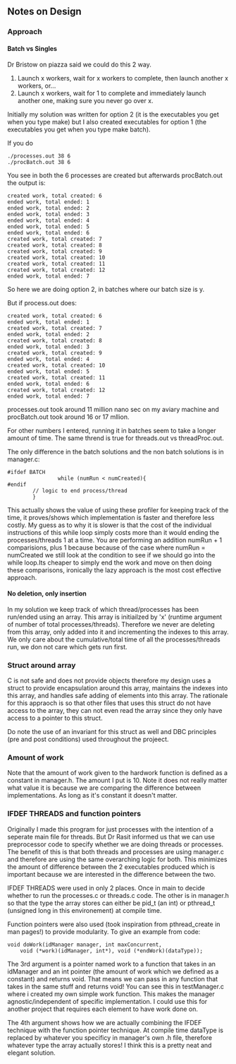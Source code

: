 ## Notes on Design

### Approach

#### Batch vs Singles

Dr Bristow on piazza said we could do this 2 way.

1. Launch x workers, wait for x workers to complete, then launch another x workers, or... 
2. Launch x workers, wait for 1 to complete and immediately launch another one, making sure you never go over x.

Initially my solution was written for option 2 (it is the executables you get when you type make) but I also created executables for option 1 (the executables you get when you type make batch).

If you do 
```
./processes.out 38 6
./procBatch.out 38 6
```

You see in both the 6 processes are created but afterwards procBatch.out the output is:

```
created work, total created: 6
ended work, total ended: 1
ended work, total ended: 2
ended work, total ended: 3
ended work, total ended: 4
ended work, total ended: 5
ended work, total ended: 6
created work, total created: 7
created work, total created: 8
created work, total created: 9
created work, total created: 10
created work, total created: 11
created work, total created: 12
ended work, total ended: 7
```

So here we are doing option 2, in batches where our batch size is y.

But if process.out does:

```
created work, total created: 6
ended work, total ended: 1
created work, total created: 7
ended work, total ended: 2
created work, total created: 8
ended work, total ended: 3
created work, total created: 9
ended work, total ended: 4
created work, total created: 10
ended work, total ended: 5
created work, total created: 11
ended work, total ended: 6
created work, total created: 12
ended work, total ended: 7
```

processes.out took around 11 million nano sec on my aviary machine and procBatch.out took around 16 or 17 mllion. 

For other numbers I entered, running it in batches seem to take a longer amount of time.
The same thrend is true for threads.out vs threadProc.out.

The only difference in the batch solutions and the non batch solutions is in manager.c:

```
#ifdef BATCH
                while (numRun < numCreated){
#endif
		// logic to end process/thread
		}
```

This actually shows the value of using these profiler for keeping track of the time, it proves/shows which implementation is faster and therefore less costly.
My guess as to why it is slower is that the cost of the individual instructions of this while loop simply costs more than it would ending the processes/threads 1 at a time. You are performing an addition numRun + 1 comparisions, plus 1 because because of the case where numRun = numCreated we still look at the condition to see if we should go into the while loop.Its cheaper to simply end the work and move on then doing these comparisons, ironically the lazy approach is the most cost effective approach.


#### No deletion, only insertion

In my solution we keep track of which thread/processes has been run/ended using an array.
This array is initiailzed by 'x' (runtime argument of number of total processes/threads).
Therefore we never are deleting from this array, only added into it and incrementing the indexes to this array.
We only care about the cumulative/total time of all the processes/threads run, we don not care which gets run first.

### Struct around array

C is not safe and does not provide objects therefore my design uses a struct to provide encapsulation around this array, maintains the indexes into this array, and handles safe adding of elements into this array. The rationale for this appraoch is so that other files that uses this struct do not have access to the array, they can not even read the array since they only have access to a pointer to this struct.

Do note the use of an invariant for this struct as well and DBC principles (pre and post conditions) used throughout the projeect.

### Amount of work

Note that the amount of work given to the hardwork function is defined as a constant in manager.h. The amount I put is 10. Note it does not really matter what value it is because we are comparing the difference between implementations. As long as it's constant it doesn't matter.

### IFDEF THREADS and function pointers

Originally I made this program for just processes with the intention of a seperate main file for threads.
But Dr Rasit informed us that we can use preprocessor code to specify whether we are doing threads or processes.
The benefit of this is that both threads and processes are using manager.c and therefore are using the same overarching logic for both.
This minimizes the amount of difference between the 2 executables produced which is important because we are interested in the difference between the two.

IFDEF THREADS were used in only 2 places. Once in main to decide whether to run the processes.c or threads.c code. The other is in manager.h so that the type the array stores can either be pid\_t (an int) or pthread\_t (unsigned long in this environement) at compile time.

Function pointers were also used (took inspiration from pthread\_create in man pages!) to provide modularity. To give an example from code:

```
void doWork(idManager manager, int maxConcurrent, 
	void (*work)(idManager, int*), void (*endWork)(dataType)); 
```

The 3rd argument is a pointer named work to a function that takes in an idManager and an int pointer (the amount of work which we defined as a constant) and returns void. That means we can pass in any function that takes in the same stuff and returns void! You can see this in testManager.c where i created my own simple work function. This makes the manager agnostic/independent of specific implementation. I could use this for another project that requires each element to have work done on.

The 4th argument shows how we are actually combining the IFDEF technique with the function pointer technique. At compile time dataType is replaced by whatever you specificy in manager's own .h file, therefore whatever type the array actually stores! I think this is a pretty neat and elegant solution.

